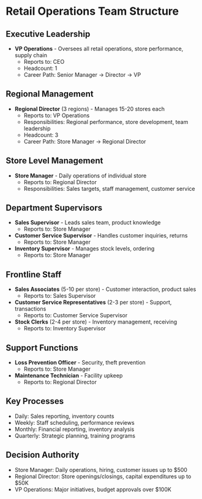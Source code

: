# Retail Operations Team Structure

## Executive Leadership
- **VP Operations** - Oversees all retail operations, store performance, supply chain
  - Reports to: CEO
  - Headcount: 1
  - Career Path: Senior Manager → Director → VP

## Regional Management
- **Regional Director** (3 regions) - Manages 15-20 stores each
  - Reports to: VP Operations
  - Responsibilities: Regional performance, store development, team leadership
  - Headcount: 3
  - Career Path: Store Manager → Regional Director

## Store Level Management
- **Store Manager** - Daily operations of individual store
  - Reports to: Regional Director
  - Responsibilities: Sales targets, staff management, customer service

## Department Supervisors
- **Sales Supervisor** - Leads sales team, product knowledge
  - Reports to: Store Manager
- **Customer Service Supervisor** - Handles customer inquiries, returns
  - Reports to: Store Manager
- **Inventory Supervisor** - Manages stock levels, ordering
  - Reports to: Store Manager

## Frontline Staff
- **Sales Associates** (5-10 per store) - Customer interaction, product sales
  - Reports to: Sales Supervisor
- **Customer Service Representatives** (2-3 per store) - Support, transactions
  - Reports to: Customer Service Supervisor
- **Stock Clerks** (2-4 per store) - Inventory management, receiving
  - Reports to: Inventory Supervisor

## Support Functions
- **Loss Prevention Officer** - Security, theft prevention
  - Reports to: Store Manager
- **Maintenance Technician** - Facility upkeep
  - Reports to: Regional Director

## Key Processes
- Daily: Sales reporting, inventory counts
- Weekly: Staff scheduling, performance reviews
- Monthly: Financial reporting, inventory analysis
- Quarterly: Strategic planning, training programs

## Decision Authority
- Store Manager: Daily operations, hiring, customer issues up to $500
- Regional Director: Store openings/closings, capital expenditures up to $50K
- VP Operations: Major initiatives, budget approvals over $100K